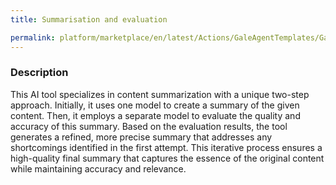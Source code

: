 ```yaml
---
title: Summarisation and evaluation

permalink: platform/marketplace/en/latest/Actions/GaleAgentTemplates/GaleTL_010
---
```

### Description

This AI tool specializes in content summarization with a unique two-step approach. Initially, it uses one model to create a summary of the given content. Then, it employs a separate model to evaluate the quality and accuracy of this summary. Based on the evaluation results, the tool generates a refined, more precise summary that addresses any shortcomings identified in the first attempt. This iterative process ensures a high-quality final summary that captures the essence of the original content while maintaining accuracy and relevance.